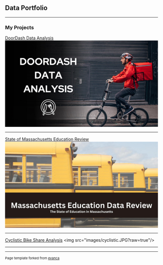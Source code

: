 ## Data Portfolio

---

### My Projects

[DoorDash Data Analysis](https://docs.google.com/document/d/1AmXH73RsPdIKZIfaGrP0OdVnuMlXLdlZ9OY5y9uks28/edit?usp=sharing)
<img src="images/doordash.jpg?raw=true"/>

---
[State of Massachusetts Education Review](https://docs.google.com/document/d/1XMOUhgPvE4M2QxnWjWgbOgV-De17NHVIZtRFEEuQLHk/edit)
<img src="images/mass_ed.jpg?raw=true"/>

---
[Cyclistic Bike Share Analysis]([http://example.com/](https://docs.google.com/presentation/d/1Omxdm-CX72FnN-4j-oA7WHJS4WoApaaGYp8-pN8kG_o/edit?usp=sharing))
<img src="images/cyclistic.JPG?raw=true"/>

---






---
<p style="font-size:11px">Page template forked from <a href="https://github.com/evanca/quick-portfolio">evanca</a></p>
<!-- Remove above link if you don't want to attibute -->
